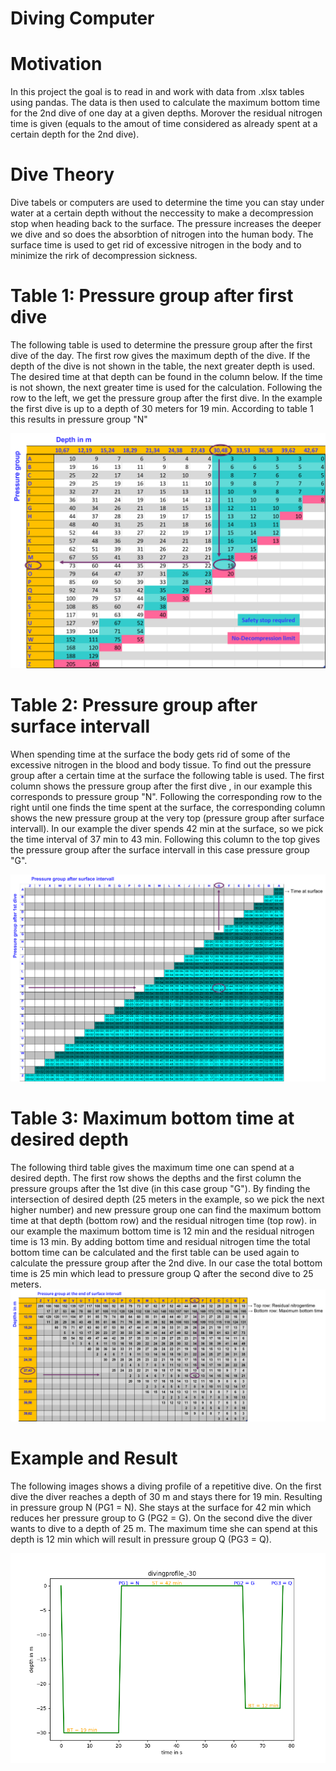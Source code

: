 # Diving Computer
# Motivation
In this project the goal is to read in and work with data from .xlsx tables using pandas. The data is then used to calculate the maximum bottom time for the 2nd dive of one day at a given depths. Morover the residual nitrogen time is given (equals to the amout of time considered as already spent at a certain depth for the 2nd dive).

# Dive Theory

Dive tabels or computers are used to determine the time you can stay under water at a certain depth without the neccessity to make a decompression stop when heading back to the surface.
The pressure increases the deeper we dive and so does the absorbtion of nitrogen into the human body. The surface time is used to get rid of excessive nitrogen in the body and to minimize the rirk of decompression sickness.
# Table 1: Pressure group after first dive
The following table is used to determine the pressure group after the first dive of the day. The first row gives the maximum depth of the dive.
If the depth of the dive is not shown in the table, the next greater depth is used. The desired time at that depth can be found in the column below.
If the time is not shown, the next greater time is used for the calculation. Following the row to the left, we get the pressure group after the first dive. In the example the first dive is up to a depth of 30 meters for 19 min. According to table 1 this results in pressure group "N"

![table1: pressure group after dive1](/divingComputer/Visualizations/table1Ex.png)
# Table 2: Pressure group after surface intervall
When spending time at the surface the body gets rid of some of the excessive nitrogen in the blood and body tissue. To find out the pressure group after a certain time at the surface the following table is used. The first column shows the pressure group after the first dive , in our example this corresponds to pressure group "N". Following the corresponding row to the right until one finds the time spent at the surface, the corresponding column shows the new pressure group at the very top (pressure group after surface intervall). In our example the diver spends 42 min at the surface, so we pick the time interval of 37 min to 43 min. Following this column to the top gives the pressure group after the surface intervall in this case pressure group "G".

![table2: pressure group after surface time](/divingComputer/Visualizations/table2SurfaceTimeEx.png)
# Table 3: Maximum bottom time at desired depth
The following third table gives the maximum time one can spend at a desired depth. The first row shows the depths and the first column the pressure groups after the 1st dive (in this case group "G"). By finding the intersection of desired depth (25 meters in the example, so we pick the next higher number) and new pressure group one can find the maximum bottom time at that depth (bottom row) and the residual nitrogen time (top row). in our example the maximum bottom time is 12 min and the residual nitrogen time is 13 min.
By adding bottom time and  residual nitrogen time the  total bottom time can be calculated and the first table can be used again to calculate the pressure group after the 2nd dive. In our case the total bottom time is 25 min which lead to pressure group Q after the second dive to 25 meters.
![table3: maximum bottom time after surface intervall](/divingComputer/Visualizations/table3MaxBottomTimeEx.png)

# Example and Result
The following images shows a diving profile of a repetitive dive. On the first dive the diver reaches a depth of 30 m and stays there for 19 min. Resulting in  pressure group N (PG1 = N). She stays at the surface for 42 min which reduces her pressure group to G (PG2 = G). On the second dive the diver wants to dive to a depth of 25 m. The maximum time she can spend at this depth is 12 min which will result in pressure group Q (PG3 = Q).

![Alt text](/divingComputer/Visualizations/divingprofile_-30.png)
